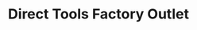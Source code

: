---
title: "Direct Tools Factory Outlet"
url: /greenville/direct-tools-factory-outlet/
shop: hardware
---